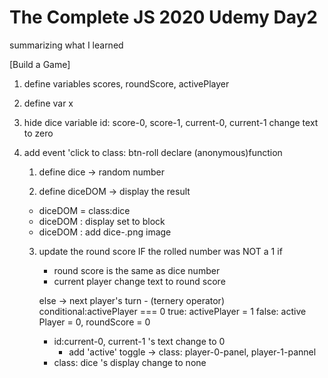 # The Complete JS 2020 Udemy Day2
 summarizing what I learned

 [Build a Game]

1. define variables scores, roundScore, activePlayer

2. define var x

3. hide dice variable
   id: score-0, score-1, current-0, current-1 
   change text to zero

4. add event 'click to class: btn-roll
   declare (anonymous)function
   1. define dice -> random number

   2. define diceDOM -> display the result
   - diceDOM = class:dice
   - diceDOM : display set to block
   - diceDOM : add dice-.png image

   3. update the round score IF the rolled number was NOT a 1
      if 
        - round score is the same as dice number
        - current player change text to round score
      
      else -> next player's turn
	      - (ternery operator)
		      conditional:activePlayer === 0
          true: activePlayer = 1
          false: active Player = 0, roundScore = 0
        - id:current-0, current-1 's text change to 0
	      - add 'active' toggle -> class: player-0-panel, player-1-pannel
        - class: dice 's display change to none




  
